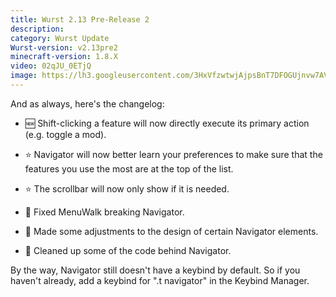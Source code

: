 ```yaml
---
title: Wurst 2.13 Pre-Release 2
description:
category: Wurst Update
Wurst-version: v2.13pre2
minecraft-version: 1.8.X
video: 02qJU_0ETjQ
image: https://lh3.googleusercontent.com/3HxVfzwtwjAjpsBnT7DFOGUjnvw7AVJY8jjoC1v3kgf5uI-yUZvEP9xMlgd7L-o9iLggTmqV8BqpIv4tlEA5IA36pzUniVzOCUepfSGw8iDe7e4iw1--SwXIZFBv7Yw9qDig3xlDCFzim3YE2Zm_yE8l6lgr-xb62zdKU4kFYzeGpxpSD9S3KOrJYR9oy5beBklFTK2-2RXfTW7sl8Dg5f75HxQP1SSvMVHZFmNqZeGGDUnfRHjXFXnh_8utaYoUG7NMyL_XNnWWBf6gfTU4UJgs6TeGim4RTI30NkEtNB4WDbw_ZUyOGb6NrRF2ihIWFiN0yz-4xFCPEE3D4sQYr8q-vwgsBbhA9roFM0mrQ0tzdeAyH7gFL1kqeDvfsO1VEi9XX6ykXNjj6ltuBYcg18RK0wdX_ynxjwr5fP5OW7HTQg3nkSHqXqWmW6X88eddzL627krypRr2zqbhYVX1Crv6YEAYRLbt2DzX3Z4Ug2QbQd-QXDegEhVdtSak1wlhY-qBh5BfH3InAut_yVrBwTQl-1RausLNchdZW98g88NbJCsjsZeSIvmkzsq1HLW9v0oC9j8CApThUVY3IsnS9Vc0LszthFcFcOA_Ar0tcGxvIszA=w1280-h720-no
---
```

And as always, here's the changelog:

- :new: Shift-clicking a feature will now directly execute its primary action (e.g. toggle a mod).

- :star: Navigator will now better learn your preferences to make sure that the features you use the most are at the top of the list.

- :star: The scrollbar will now only show if it is needed.

- :bug: Fixed MenuWalk breaking Navigator.

- :art: Made some adjustments to the design of certain Navigator elements.

- :gem: Cleaned up some of the code behind Navigator.

By the way, Navigator still doesn't have a keybind by default. So if you haven't already, add a keybind for ".t navigator" in the Keybind Manager.

